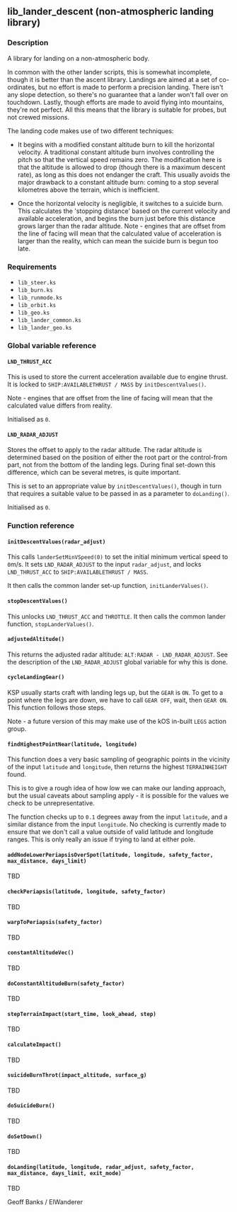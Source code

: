 ## lib\_lander\_descent (non-atmospheric landing library)

### Description

A library for landing on a non-atmospheric body.

In common with the other lander scripts, this is somewhat incomplete, though it is better than the ascent library. Landings are aimed at a set of co-ordinates, but no effort is made to perform a precision landing. There isn't any slope detection, so there's no guarantee that a lander won't fall over on touchdown. Lastly, though efforts are made to avoid flying into mountains, they're not perfect. All this means that the library is suitable for probes, but not crewed missions.

The landing code makes use of two different techniques:

* It begins with a modified constant altitude burn to kill the horizontal velocity. A traditional constant altitude burn involves controlling the pitch so that the vertical speed remains zero. The modification here is that the altitude is allowed to drop (though there is a maximum descent rate), as long as this does not endanger the craft. This usually avoids the major drawback to a constant altitude burn: coming to a stop several kilometres above the terrain, which is inefficient.

* Once the horizontal velocity is negligible, it switches to a suicide burn. This calculates the 'stopping distance' based on the current velocity and available acceleration, and begins the burn just before this distance grows larger than the radar altitude. Note - engines that are offset from the line of facing will mean that the calculated value of acceleration is larger than the reality, which can mean the suicide burn is begun too late.

### Requirements

 * `lib_steer.ks`
 * `lib_burn.ks`
 * `lib_runmode.ks`
 * `lib_orbit.ks`
 * `lib_geo.ks`
 * `lib_lander_common.ks`
 * `lib_lander_geo.ks`

### Global variable reference

#### `LND_THRUST_ACC`

This is used to store the current acceleration available due to engine thrust. It is locked to `SHIP:AVAILABLETHRUST / MASS` by `initDescentValues()`.

Note - engines that are offset from the line of facing will mean that the calculated value differs from reality.

Initialised as `0`.

#### `LND_RADAR_ADJUST`

Stores the offset to apply to the radar altitude. The radar altitude is determined based on the position of either the root part or the control-from part, not from the bottom of the landing legs. During final set-down this difference, which can be several metres, is quite important. 

This is set to an appropriate value by `initDescentValues()`, though in turn that requires a suitable value to be passed in as a parameter to `doLanding()`.

Initialised as `0`.

### Function reference

#### `initDescentValues(radar_adjust)`

This calls `landerSetMinVSpeed(0)` to set the initial minimum vertical speed to `0`m/s. It sets `LND_RADAR_ADJUST` to the input `radar_adjust`, and locks `LND_THRUST_ACC` to `SHIP:AVAILABLETHRUST / MASS`.

It then calls the common lander set-up function, `initLanderValues()`.

#### `stopDescentValues()`

This unlocks `LND_THRUST_ACC` and `THROTTLE`. It then calls the common lander function, `stopLanderValues()`.

#### `adjustedAltitude()`

This returns the adjusted radar altitude: `ALT:RADAR - LND_RADAR_ADJUST`. See the description of the `LND_RADAR_ADJUST` global variable for why this is done.

#### `cycleLandingGear()`

KSP usually starts craft with landing legs up, but the `GEAR` is `ON`. To get to a point where the legs are down, we have to call `GEAR OFF`, wait, then `GEAR ON`. This function follows those steps.

Note - a future version of this may make use of the kOS in-built `LEGS` action group.

#### `findHighestPointNear(latitude, longitude)`

This function does a very basic sampling of geographic points in the vicinity of the input `latitude` and `longitude`, then returns the highest `TERRAINHEIGHT` found.

This is to give a rough idea of how low we can make our landing approach, but the usual caveats about sampling apply - it is possible for the values we check to be unrepresentative.

The function checks up to `0.1` degrees away from the input `latitude`, and a similar distance from the input `longitude`. No checking is currently made to ensure that we don't call a value outside of valid latitude and longitude ranges. This is only really an issue if trying to land at either pole.

#### `addNodeLowerPeriapsisOverSpot(latitude, longitude, safety_factor, max_distance, days_limit)`

TBD

#### `checkPeriapsis(latitude, longitude, safety_factor)`

TBD

#### `warpToPeriapsis(safety_factor)`

TBD

#### `constantAltitudeVec()`

TBD

#### `doConstantAltitudeBurn(safety_factor)`

TBD

#### `stepTerrainImpact(start_time, look_ahead, step)`

TBD

#### `calculateImpact()`

TBD

#### `suicideBurnThrot(impact_altitude, surface_g)`

TBD

#### `doSuicideBurn()`

TBD

#### `doSetDown()`

TBD

#### `doLanding(latitude, longitude, radar_adjust, safety_factor, max_distance, days_limit, exit_mode)`

TBD

Geoff Banks / ElWanderer
